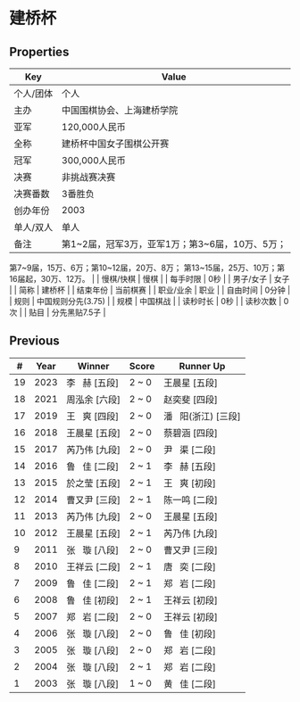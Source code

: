 # 建桥杯

## Properties

| Key | Value |
| --- | ----- |
| 个人/团体 | 个人 |
| 主办 | 中国围棋协会、上海建桥学院 |
| 亚军 | 120,000人民币 |
| 全称 | 建桥杯中国女子围棋公开赛 |
| 冠军 | 300,000人民币 |
| 决赛 | 非挑战赛决赛 |
| 决赛番数 | 3番胜负 |
| 创办年份 | 2003 |
| 单人/双人 | 单人 |
| 备注 | 第1~2届，冠军3万，亚军1万；第3~6届，10万、5万；
第7~9届，15万、6万；第10~12届，20万、8万；
第13~15届，25万、10万；第16届起，30万、12万。 |
| 慢棋/快棋 | 慢棋 |
| 每手时限 | 0秒 |
| 男子/女子 | 女子 |
| 简称 | 建桥杯 |
| 结束年份 | 当前棋赛 |
| 职业/业余 | 职业 |
| 自由时间 | 0分钟 |
| 规则 | 中国规则分先(3.75) |
| 规模 | 中国棋战 |
| 读秒时长 | 0秒 |
| 读秒次数 | 0次 |
| 贴目 | 分先黑贴7.5子 |

## Previous

| # | Year | Winner | Score | Runner Up |
| --- | --- | --- | --- | --- |
| 19 | 2023 | 李   赫 [五段] | 2 ~ 0 | 王晨星 [五段] |
| 18 | 2021 | 周泓余 [六段] | 2 ~ 0 | 赵奕斐 [四段] |
| 17 | 2019 | 王   爽 [四段] | 2 ~ 0 | 潘   阳(浙江) [三段] |
| 16 | 2018 | 王晨星 [五段] | 2 ~ 0 | 蔡碧涵 [四段] |
| 15 | 2017 | 芮乃伟 [九段] | 2 ~ 0 | 尹   渠 [二段] |
| 14 | 2016 | 鲁   佳 [二段] | 2 ~ 1 | 李   赫 [五段] |
| 13 | 2015 | 於之莹 [五段] | 2 ~ 1 | 王   爽 [初段] |
| 12 | 2014 | 曹又尹 [三段] | 2 ~ 1 | 陈一鸣 [二段] |
| 11 | 2013 | 芮乃伟 [九段] | 2 ~ 0 | 王晨星 [五段] |
| 10 | 2012 | 王晨星 [五段] | 2 ~ 1 | 芮乃伟 [九段] |
| 9 | 2011 | 张   璇 [八段] | 2 ~ 0 | 曹又尹 [三段] |
| 8 | 2010 | 王祥云 [二段] | 2 ~ 1 | 唐   奕 [二段] |
| 7 | 2009 | 鲁   佳 [二段] | 2 ~ 1 | 郑   岩 [二段] |
| 6 | 2008 | 鲁   佳 [初段] | 2 ~ 1 | 王祥云 [初段] |
| 5 | 2007 | 郑   岩 [二段] | 2 ~ 0 | 王祥云 [初段] |
| 4 | 2006 | 张   璇 [八段] | 2 ~ 0 | 鲁   佳 [初段] |
| 3 | 2005 | 张   璇 [八段] | 2 ~ 0 | 郑   岩 [二段] |
| 2 | 2004 | 张   璇 [八段] | 2 ~ 1 | 郑   岩 [二段] |
| 1 | 2003 | 张   璇 [八段] | 1 ~ 0 | 黄   佳 [二段] |

